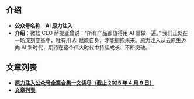 ## 介绍

* **公众号名称**：**AI 原力注入**
* **介绍**：微软 CEO 萨提亚曾说：“所有产品都值得用 AI 重做一遍。” 我们正处在一场深刻变革中，唯有用 AI 赋能自身，才能拥抱未来。原力注入从云原生迈向 AI 新时代，期待在这个伟大时代中持续成长、不断突破。

## 文章列表

- [**原力注入公众号全篇合集一文读尽（截止 2025 年 4 月 9 日）**](https://mp.weixin.qq.com/s/SAnUefVrCAHPgupZktVCZw)
- [**文章列表**](https://github.com/ForceInjection/articles/blob/main/toc.md)

